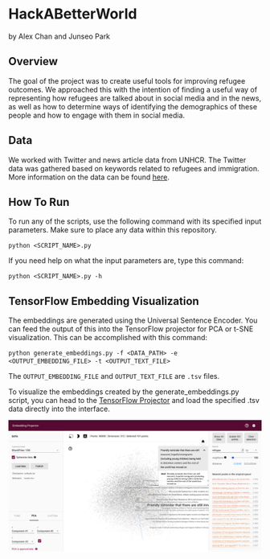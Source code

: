 # HackABetterWorld

by Alex Chan and Junseo Park

## Overview
The goal of the project was to create useful tools for improving refugee outcomes. We approached this
with the intention of finding a useful way of representing how refugees are talked about in social media
and in the news, as well as how to determine ways of identifying the demographics of these people and how
to engage with them in social media.

## Data
We worked with Twitter and news article data from UNHCR. The Twitter data was gathered based on keywords
related to refugees and immigration. More information on the data can be found [here](https://github.com/USA4UNHCR/social_listening).

## How To Run
To run any of the scripts, use the following command with its specified input parameters. Make sure to place any data within this repository.

```
python <SCRIPT_NAME>.py
```

If you need help on what the input parameters are, type this command:
```
python <SCRIPT_NAME>.py -h
```

## TensorFlow Embedding Visualization
The embeddings are generated using the Universal Sentence Encoder. You can feed the output of this into the
TensorFlow projector for PCA or t-SNE visualization. This can be accomplished with this command:

```
python generate_embeddings.py -f <DATA_PATH> -e <OUTPUT_EMBEDDING_FILE> -t <OUTPUT_TEXT_FILE>
```

The `OUTPUT_EMBEDDING_FILE` and `OUTPUT_TEXT_FILE` are `.tsv` files.

To visualize the embeddings created by the generate_embeddings.py script, you can head to the [TensorFlow Projector](https://projector.tensorflow.org/) and load the specified .tsv data directly into the interface.

<div align="center">
  <img src="/images/projector.png"><br><br>
</div>
